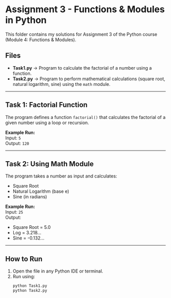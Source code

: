 # Assignment 3 - Functions & Modules in Python

This folder contains my solutions for Assignment 3 of the Python course (Module 4: Functions & Modules).

## Files
- **Task1.py** → Program to calculate the factorial of a number using a function.  
- **Task2.py** → Program to perform mathematical calculations (square root, natural logarithm, sine) using the `math` module.  

---

## Task 1: Factorial Function
The program defines a function `factorial()` that calculates the factorial of a given number using a loop or recursion.  

**Example Run:**  
Input: `5`  
Output: `120`

---

## Task 2: Using Math Module
The program takes a number as input and calculates:  
- Square Root  
- Natural Logarithm (base e)  
- Sine (in radians)  

**Example Run:**  
Input: `25`  
Output:  
- Square Root = 5.0  
- Log = 3.218...  
- Sine = -0.132...  

---

## How to Run
1. Open the file in any Python IDE or terminal.  
2. Run using:  
   ```bash
   python Task1.py
   python Task2.py
